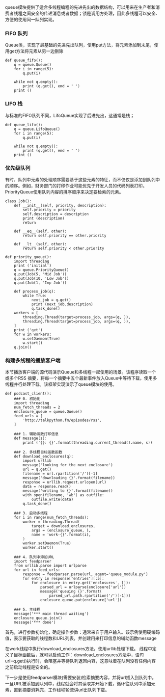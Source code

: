 queue模块提供了适合多线程编程的先进先出的数据结构，可以用来在生产者和消费者线程之间安全的传递消息或者数据；锁是调用方处理，因此多线程可以安全、方便的使用同一队列实现。

### FIFO 队列
Queue类，实现了最基础的先进先出队列，使用put方法，将元素添加到末尾，使用get方法将元素从另一边删除

```
def queue_fifo():
    q = queue.Queue()
    for i in range(5):
        q.put(i)

    while not q.empty():
        print (q.get(), end = ' ')
    print ()
```

### LIFO 栈
与标准的FIFO队列不同，LifoQueue实现了后进先出，这通常是栈；

```
def queue_lifo():
    q = queue.LifoQueue()
    for i in range(5):
        q.put(i)

    while not q.empty():
        print (q.get(), end = ' ')
    print ()

```

### 优先级队列
有时，队列中元素的处理顺序需要基于这些元素的特征，而不仅仅是添加到队列中的顺序。例如，财务部门的打印作业可能优先于开发人员的代码列表打印。PriorityQueue使用队列内容的排序顺序来决定要检索的元素。
 
```
class Job():
    def __init__(self, priority, description):
        self.priority = priority
        self.description = description
        print (description)
        return

    def __eq__(self, other):
        return self.priority == other.priority

    def __lt__(self, other):
        return self.priority < other.priority

def priority_queue():
    import threading
    print ('initial')
    q = queue.PriorityQueue()
    q.put(Job(5, 'Mid Job'))
    q.put(Job(10, 'Low Job'))
    q.put(Job(1, 'Imp Job'))

    def process_job(q):
        while True:
            next_job = q.get()
            print (next_job.description)
            q.task_done()
    workers = [
        threading.Thread(target=process_job, args=(q, )),
        threading.Thread(target=process_job, args=(q, )),
    ]
    print ('get')
    for w in workers:
        w.setDaemon(True)
        w.start()
    q.join()
```

### 构建多线程的播放客户端

   本节播放客户端的源代码演示Queue和多线程一起使用的场景。该程序读取一个或多个RSS 摘要，将每一个摘要中五个最新事件放入Queue中等待下载，使用多线程并行处理下载。该框架实现演示了queue模块的使用。

```
def podcast_client():
    ### 0. 初始化
    import threading
    num_fetch_threads = 2
    enclosure_queue = queue.Queue()
    feed_urls = [
        'http://talkpython.fm/episodes/rss',
    ]

    ### 1. 辅助函数打印信息
    def message(s):
        print ('{}: {}'.format(threading.current_thread().name, s))

    ### 2. 多线程目标函数函数
    def download_enclosures(q):
        import urllib
        message('looking for the next enclosure')
        url = q.get()
        filename = url.rpartition('/')[-1]
        message('downloading {}'.format(filename))
        response = urllib.request.urlopen(url)
        data = response.read()
        message('writing to {}'.format(filename))
        with open(filename, 'wb') as outfile:
            outfile.write(data)
        q.task_done()

    ### 3. 启动多线程
    for i in range(num_fetch_threads):
        worker = threading.Thread(
            target = download_enclosures,
            args = (enclosure_queue, ),
            name = 'work-{}'.format(i),
        )
        worker.setDaemon(True)
        worker.start()

    ### 4. 队列中添加URL
    import feedparser
    from urllib.parse import urlparse
    for url in feed_urls:
        response = feedparser.parse(url, agent='queue_module.py')
        for entry in response['entries'][:5]:
            for enclosure in entry.get('enclosures', []):
                parsed_url = urlparse(enclosure['url'])
                message('queuing {}'.format(
                    parsed_url.path.rpartition('/')[-1]))
                enclosure_queue.put(enclosure['url'])

    ### 5. 主线程
    message('*** main thread waiting')
    enclosure_queue.join()
    message('*** done')
```    

首先，进行参数初始化，确定操作参数：通常来自于用户输入。该示例使用硬编码值，表示要获取的线程数和URL列表，并创建用来打印信息的辅助函数message

在work线程中执行download\_enclosures方法，使用urllib处理下载。
线程中定义了目标函数后，就可以启动工作：download\_enclosures方法中，语句url=q.get()执行时，会阻塞并等待队列返回内容，这意味着在队列没有任何内容之前启动线程是安全的。

下一步是使用feedparser模块(需要安装)检索摘要内容，并将url插入到队列中。一旦URL被添加到队列中，线程就会将其读取并开始下载，循环往队列中添加元素，直到摘要消耗完，工作线程轮流讲url出队列下载。
